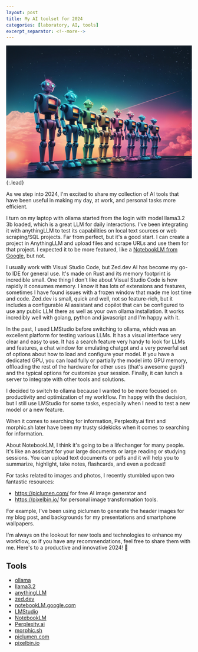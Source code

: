```yaml
---
layout: post
title: My AI toolset for 2024
categories: [laboratory, AI, tools]
excerpt_separator: <!--more-->
---
```


![Sunrise of Robots](/assets/img/robots.png){:.lead}

As we step into 2024, I'm excited to share my collection of AI tools that have been useful
 in making my day, at work, and personal tasks more efficient.

<!--more-->

I turn on my laptop with ollama started from the login with model llama3.2 3b loaded, which is a great LLM
 for daily interactions. I've been integrating it with anythingLLM to test its
 capabilities on local text sources or web scraping/SQL projects.  Far from perfect, but it's a good start.
 I can create a project in AnythingLLM and upload files and scrape URLs and use them for that project. I expected it to be more featured, like a [NotebookLM from Google](https://notebooklm.google.com/), but not.

I usually work with Visual Studio Code, but Zed.dev AI has become my go-to IDE for general use. It's made on Rust and its memory footprint is incredible small.
One thing I don't like about Visual Studio Code is how rapidly it consumes memory. I know it has lots of extensions and features, sometimes I have found issues with a frozen window that made me lost time and code.
Zed.dev is small, quick and well, not so feature-rich, but it includes a configurable AI assistant and copilot that can be configured to use any public LLM there as well as your own ollama installation. It works
incredibly well with golang, python and javascript and I'm happy with it.

In the past, I used LMStudio before switching to ollama, which was an excellent platform for
testing various LLMs. It has a visual interface very clear and easy to use.  It has a search feature very handy to look for LLMs and features, a chat window for emulating chatgpt and a very powerful set of options about how to load and configure your model.  If you have a dedicated GPU, you can load fully or partially the model into GPU memory, offloading the rest of the hardware for other uses (that's awesome guys!) and the typical options for customize your session.
Finally, it can lunch a server to integrate with other tools and solutions.

I decided to switch to ollama because I wanted to be more focused on productivity and optimization of my workflow.  I'm happy with the decision, but I still use LMStudio for some tasks, especially when I need to test a new model or a new feature.

When it comes to searching for information, Perplexity.ai first and morphic.sh later have been my trusty sidekicks when it comes
to searching for information.

About NotebookLM, I think it's going to be a lifechanger for many people.  It's like an assistant for your large documents or large reading or studying sessions.  You can upload text documents or pdfs and it will help you to summarize, highlight, take notes, flashcards, and even a podcast!

For tasks related to images and photos, I recently stumbled upon two fantastic resources:
* https://piclumen.com/ for free AI image generator and
* https://pixelbin.io/ for personal image transformation tools.

For example, I've been using piclumen to generate the header images for my blog post, and backgrounds for my presentations and smartphone wallpapers.

I'm always on the lookout for new tools and technologies to enhance my workflow, so if you have any
 recommendations, feel free to share them with me. Here's to a productive and innovative 2024! 🚀

## Tools

- [ollama](https://ollama.com)
- [llama3.2](https://huggingface.co/meta-llama/Llama-3.2-3B)
- [anythingLLM](https://anythingLLM.com)
- [zed.dev](https://zed.dev)
- [notebookLM.google.com](https://notebookLM.google.com)
- [LMStudio](https://LMStudio.ai)
- [NotebookLM](https://notebookLM.google.com)
- [Perplexity.ai](https://Perplexity.ai)
- [morphic.sh](https://morphic.sh)
- [piclumen.com](https://piclumen.com)
- [pixelbin.io](https://pixelbin.io)
